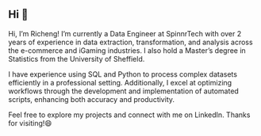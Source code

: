 ## Hi 👋

Hi, I’m Richeng! I’m currently a Data Engineer at SpinnrTech with over 2 years of experience in data extraction, transformation, and analysis across the e-commerce and iGaming industries. I also hold a Master’s degree in Statistics from the University of Sheffield.

I have experience using SQL and Python to process complex datasets efficiently in a professional setting. Additionally, I excel at optimizing workflows through the development and implementation of automated scripts, enhancing both accuracy and productivity.

Feel free to explore my projects and connect with me on LinkedIn. Thanks for visiting!😄
<!--
**atomxu10/atomxu10** is a ✨ _special_ ✨ repository because its `README.md` (this file) appears on your GitHub profile.

Here are some ideas to get you started:

- 🔭 I’m currently working on ...
- 🌱 I’m currently learning ...
- 👯 I’m looking to collaborate on ...
- 🤔 I’m looking for help with ...
- 💬 Ask me about ...
- 📫 How to reach me: ...
- 😄 Pronouns: ...
- ⚡ Fun fact: ...
-->
